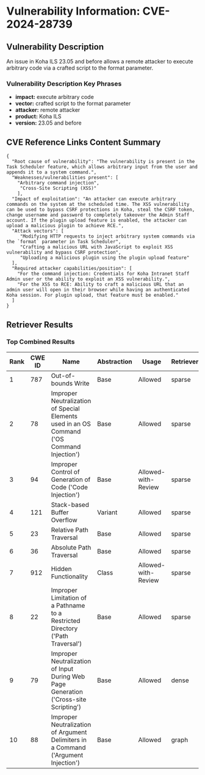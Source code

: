 # Vulnerability Information: CVE-2024-28739

## Vulnerability Description
An issue in Koha ILS 23.05 and before allows a remote attacker to execute arbitrary code via a crafted script to the format parameter.

### Vulnerability Description Key Phrases
- **impact:** execute arbitrary code
- **vector:** crafted script to the format parameter
- **attacker:** remote attacker
- **product:** Koha ILS
- **version:** 23.05 and before

## CVE Reference Links Content Summary
```
{
  "Root cause of vulnerability": "The vulnerability is present in the Task Scheduler feature, which allows arbitrary input from the user and appends it to a system command.",
  "Weaknesses/vulnerabilities present": [
    "Arbitrary command injection",
     "Cross-Site Scripting (XSS)"
    ],
  "Impact of exploitation": "An attacker can execute arbitrary commands on the system at the scheduled time. The XSS vulnerability can be used to bypass CSRF protections in Koha, steal the CSRF token, change username and password to completely takeover the Admin Staff account. If the plugin upload feature is enabled, the attacker can upload a malicious plugin to achieve RCE.",
  "Attack vectors": [
     "Modifying HTTP requests to inject arbitrary system commands via the `format` parameter in Task Scheduler",
     "Crafting a malicious URL with JavaScript to exploit XSS vulnerability and bypass CSRF protection",
     "Uploading a malicious plugin using the plugin upload feature"
  ],
  "Required attacker capabilities/position": [
    "For the command injection: Credentials for Koha Intranet Staff Admin user or the ability to exploit an XSS vulnerability.",
    "For the XSS to RCE: Ability to craft a malicious URL that an admin user will open in their browser while having an authenticated Koha session. For plugin upload, that feature must be enabled."
  ]
}
```

## Retriever Results

### Top Combined Results

| Rank | CWE ID | Name | Abstraction | Usage  | Retrievers | Individual Scores |
|------|--------|------|-------------|-------|------------|-------------------|
| 1 | 787 | Out-of-bounds Write | Base | Allowed | sparse | 0.052 |
| 2 | 78 | Improper Neutralization of Special Elements used in an OS Command ('OS Command Injection') | Base | Allowed | sparse | 0.052 |
| 3 | 94 | Improper Control of Generation of Code ('Code Injection') | Base | Allowed-with-Review | sparse | 0.051 |
| 4 | 121 | Stack-based Buffer Overflow | Variant | Allowed | sparse | 0.051 |
| 5 | 23 | Relative Path Traversal | Base | Allowed | sparse | 0.051 |
| 6 | 36 | Absolute Path Traversal | Base | Allowed | sparse | 0.050 |
| 7 | 912 | Hidden Functionality | Class | Allowed-with-Review | sparse | 0.050 |
| 8 | 22 | Improper Limitation of a Pathname to a Restricted Directory ('Path Traversal') | Base | Allowed | sparse | 0.049 |
| 9 | 79 | Improper Neutralization of Input During Web Page Generation ('Cross-site Scripting') | Base | Allowed | dense | 0.534 |
| 10 | 88 | Improper Neutralization of Argument Delimiters in a Command ('Argument Injection') | Base | Allowed | graph | 0.002 |

